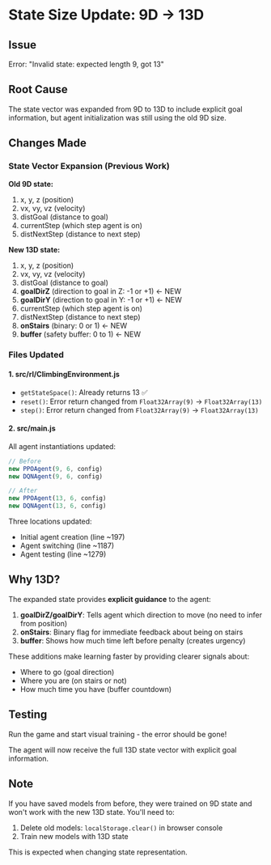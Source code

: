 # State Size Update: 9D → 13D

## Issue
Error: "Invalid state: expected length 9, got 13"

## Root Cause
The state vector was expanded from 9D to 13D to include explicit goal information, but agent initialization was still using the old 9D size.

## Changes Made

### State Vector Expansion (Previous Work)
**Old 9D state:**
1. x, y, z (position)
2. vx, vy, vz (velocity)
3. distGoal (distance to goal)
4. currentStep (which step agent is on)
5. distNextStep (distance to next step)

**New 13D state:**
1. x, y, z (position)
2. vx, vy, vz (velocity)
3. distGoal (distance to goal)
4. **goalDirZ** (direction to goal in Z: -1 or +1) ← NEW
5. **goalDirY** (direction to goal in Y: -1 or +1) ← NEW
6. currentStep (which step agent is on)
7. distNextStep (distance to next step)
8. **onStairs** (binary: 0 or 1) ← NEW
9. **buffer** (safety buffer: 0 to 1) ← NEW

### Files Updated

#### 1. src/rl/ClimbingEnvironment.js
- `getStateSpace()`: Already returns 13 ✅
- `reset()`: Error return changed from `Float32Array(9)` → `Float32Array(13)`
- `step()`: Error return changed from `Float32Array(9)` → `Float32Array(13)`

#### 2. src/main.js
All agent instantiations updated:
```javascript
// Before
new PPOAgent(9, 6, config)
new DQNAgent(9, 6, config)

// After
new PPOAgent(13, 6, config)
new DQNAgent(13, 6, config)
```

Three locations updated:
- Initial agent creation (line ~197)
- Agent switching (line ~1187)
- Agent testing (line ~1279)

## Why 13D?

The expanded state provides **explicit guidance** to the agent:

1. **goalDirZ/goalDirY**: Tells agent which direction to move (no need to infer from position)
2. **onStairs**: Binary flag for immediate feedback about being on stairs
3. **buffer**: Shows how much time left before penalty (creates urgency)

These additions make learning faster by providing clearer signals about:
- Where to go (goal direction)
- Where you are (on stairs or not)
- How much time you have (buffer countdown)

## Testing

Run the game and start visual training - the error should be gone!

The agent will now receive the full 13D state vector with explicit goal information.

## Note

If you have saved models from before, they were trained on 9D state and won't work with the new 13D state. You'll need to:
1. Delete old models: `localStorage.clear()` in browser console
2. Train new models with 13D state

This is expected when changing state representation.
